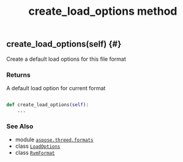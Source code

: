 ﻿---
title: create_load_options method
second_title: Aspose.3D for Python via .NET API References
description: 
type: docs
weight: 20
url: /python-net/aspose.threed.formats/rvmformat/create_load_options/
is_root: false
---

## create_load_options(self) {#}

Create a default load options for this file format


### Returns 


A default load option for current format


```python

def create_load_options(self):
    ...
```





### See Also
* module [`aspose.threed.formats`](../../)
* class [`LoadOptions`](/3d/python-net/aspose.threed.formats/loadoptions)
* class [`RvmFormat`](/3d/python-net/aspose.threed.formats/rvmformat)
